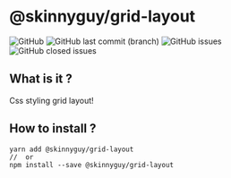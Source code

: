 # @skinnyguy/grid-layout

![GitHub](https://img.shields.io/github/license/skinnyguy/grid-layout)
![GitHub last commit (branch)](https://img.shields.io/github/last-commit/skinnyguy/grid-layout/didot)
![GitHub issues](https://img.shields.io/github/issues-raw/skinnyguy/grid-layout)
![GitHub closed issues](https://img.shields.io/github/issues-closed-raw/skinnyguy/grid-layout)

##  What is it ?

Css styling grid layout!

## How to install ?

```
yarn add @skinnyguy/grid-layout
//  or
npm install --save @skinnyguy/grid-layout
```
